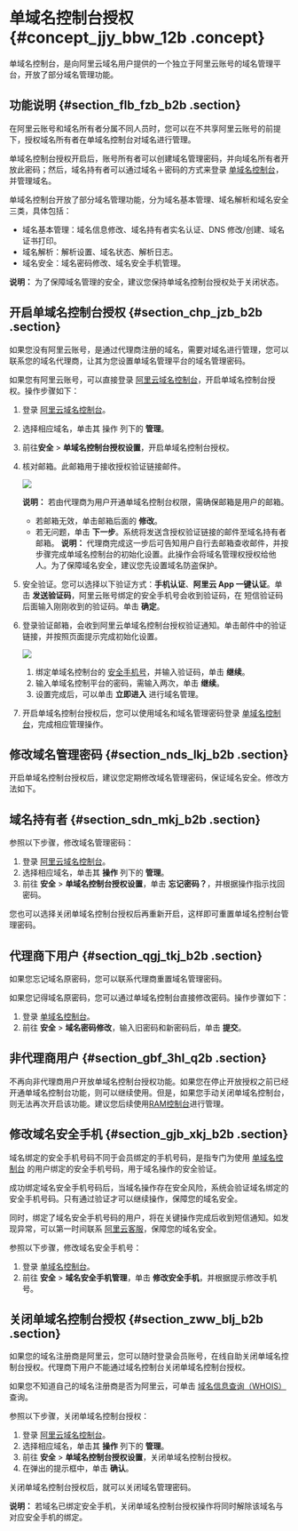 # 单域名控制台授权 {#concept_jjy_bbw_12b .concept}

单域名控制台，是向阿里云域名用户提供的一个独立于阿里云账号的域名管理平台，开放了部分域名管理功能。

## 功能说明 {#section_flb_fzb_b2b .section}

在阿里云账号和域名所有者分属不同人员时，您可以在不共享阿里云账号的前提下，授权域名所有者在单域名控制台对域名进行管理。

单域名控制台授权开启后，账号所有者可以创建域名管理密码，并向域名所有者开放此密码；然后，域名持有者可以通过域名＋密码的方式来登录 [单域名控制台](http://dc.www.net.cn/login/loginx)，并管理域名。

单域名控制台开放了部分域名管理功能，分为域名基本管理、域名解析和域名安全三类，具体包括：

-   域名基本管理：域名信息修改、域名持有者实名认证、DNS 修改/创建、域名证书打印。
-   域名解析：解析设置、域名状态、解析日志。
-   域名安全：域名密码修改、域名安全手机管理。

**说明：** 为了保障域名管理的安全，建议您保持单域名控制台授权处于关闭状态。

## 开启单域名控制台授权 {#section_chp_jzb_b2b .section}

如果您没有阿里云账号，是通过代理商注册的域名，需要对域名进行管理，您可以联系您的域名代理商，让其为您设置单域名管理平台的域名管理密码。

如果您有阿里云账号，可以直接登录 [阿里云域名控制台](https://netcn.console.aliyun.com/core/domain/list)，开启单域名控制台授权。操作步骤如下：

1.  登录 [阿里云域名控制台](https://netcn.console.aliyun.com/core/domain/list)。
2.  选择相应域名，单击其 操作 列下的 **管理**。
3.  前往**安全** \> **单域名控制台授权设置**，开启单域名控制台授权。
4.  核对邮箱。此邮箱用于接收授权验证链接邮件。

    ![](http://static-aliyun-doc.oss-cn-hangzhou.aliyuncs.com/assets/img/14321/15329300645991_zh-CN.png)

    **说明：** 若由代理商为用户开通单域名控制台权限，需确保邮箱是用户的邮箱。

    -   若邮箱无效，单击邮箱后面的 **修改**。
    -   若无问题，单击 **下一步**。系统将发送含授权验证链接的邮件至域名持有者邮箱。
    **说明：** 代理商完成这一步后可告知用户自行去邮箱查收邮件，并按步骤完成单域名控制台的初始化设置。此操作会将域名管理权授权给他人。为了保障域名安全，建议您先设置域名防盗保护。

5.  安全验证。您可以选择以下验证方式：**手机认证**、**阿里云 App 一键认证**。单击 **发送验证码**，阿里云账号绑定的安全手机号会收到验证码，在 短信验证码 后面输入刚刚收到的验证码。单击 **确定**。
6.  登录验证邮箱，会收到阿里云单域名控制台授权验证通知。单击邮件中的验证链接，并按照页面提示完成初始化设置。

    ![](http://static-aliyun-doc.oss-cn-hangzhou.aliyuncs.com/assets/img/14321/15329300645993_zh-CN.png)

    1.  绑定单域名控制台的 [安全手机号](#section_gjb_xkj_b2b)，并输入验证码，单击 **继续**。
    2.  输入单域名控制平台的密码，需输入两次，单击 **继续**。
    3.  设置完成后，可以单击 **立即进入** 进行域名管理。
7.  开启单域名控制台授权后，您可以使用域名和域名管理密码登录 [单域名控制台](http://dc.www.net.cn/login/loginx)，完成相应管理操作。

## 修改域名管理密码 {#section_nds_lkj_b2b .section}

开启单域名控制台授权后，建议您定期修改域名管理密码，保证域名安全。修改方法如下。

## 域名持有者 {#section_sdn_mkj_b2b .section}

参照以下步骤，修改域名管理密码：

1.  登录 [阿里云域名控制台](https://netcn.console.aliyun.com/core/domain/list)。
2.  选择相应域名，单击其 **操作** 列下的 **管理**。
3.  前往 **安全** \> **单域名控制台授权设置**，单击 **忘记密码？**，并根据操作指示找回密码。

您也可以选择关闭单域名控制台授权后再重新开启，这样即可重置单域名控制台管理密码。

## 代理商下用户 {#section_qgj_tkj_b2b .section}

如果您忘记域名原密码，您可以联系代理商重置域名管理密码。

如果您记得域名原密码，您可以通过单域名控制台直接修改密码。操作步骤如下：

1.  登录 [单域名控制台](http://dc.www.net.cn/login/loginx)。
2.  前往 **安全** \> **域名密码修改**，输入旧密码和新密码后，单击 **提交**。

## 非代理商用户 {#section_gbf_3hl_q2b .section}

不再向非代理商用户开放单域名控制台授权功能。如果您在停止开放授权之前已经开通单域名控制台功能，则可以继续使用。但是，如果您手动关闭单域名控制台，则无法再次开启该功能。建议您后续使用[RAM控制台](https://ram.console.aliyun.com/)进行管理。

## 修改域名安全手机 {#section_gjb_xkj_b2b .section}

域名绑定的安全手机号码不同于会员绑定的手机号码，是指专门为使用 [单域名控制台](http://dc.www.net.cn/) 的用户绑定的安全手机号码，用于域名操作的安全验证。

成功绑定域名安全手机号码后，当域名操作存在安全风险，系统会验证域名绑定的安全手机号码。只有通过验证才可以继续操作，保障您的域名安全。

同时，绑定了域名安全手机号码的用户，将在关键操作完成后收到短信通知。如发现异常，可以第一时间联系 [阿里云客服](https://help.aliyun.com/contact/contact.htm)，保障您的域名安全。

参照以下步骤，修改域名安全手机号：

1.  登录 [单域名控制台](http://dc.www.net.cn/login/loginx)。
2.  前往 **安全** \> **域名安全手机管理**，单击 **修改安全手机**，并根据提示修改手机号。

## 关闭单域名控制台授权 {#section_zww_blj_b2b .section}

如果您的域名注册商是阿里云，您可以随时登录会员账号，在线自助关闭单域名控制台授权。代理商下用户不能通过域名控制台关闭单域名控制台授权。

如果您不知道自己的域名注册商是否为阿里云，可单击 [域名信息查询（WHOIS）](https://whois.aliyun.com/?) 查询。

参照以下步骤，关闭单域名控制台授权：

1.  登录 [阿里云域名控制台](https://netcn.console.aliyun.com/core/domain/list)。
2.  选择相应域名，单击其 **操作** 列下的 **管理**。
3.  前往 **安全** \> **单域名控制台授权设置**，关闭单域名控制台授权。
4.  在弹出的提示框中，单击 **确认**。

关闭单域名控制台授权后，就可以关闭域名管理密码。

**说明：** 若域名已绑定安全手机，关闭单域名控制台授权操作将同时解除该域名与对应安全手机的绑定。

